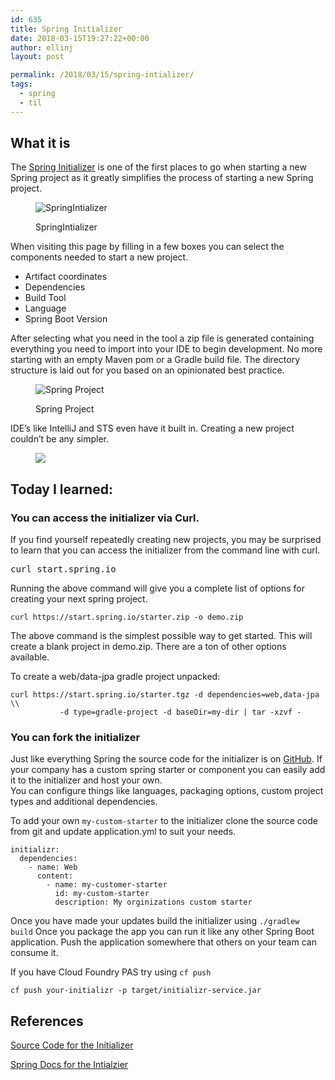 ```yaml
---
id: 635
title: Spring Initializer
date: 2018-03-15T19:27:22+00:00
author: ellinj
layout: post

permalink: /2018/03/15/spring-intializer/
tags:
  - spring
  - til
---
```

## What it is

The [Spring Initializer](http://start.spring.io) is one of the first places to go when starting a new Spring project as it greatly simplifies the process of starting a new Spring project.<figure>

![SpringIntializer](/wp-content/uploads/2018/03/spring-intializer.png) <figcaption>SpringIntializer</figcaption></figure> 

When visiting this page by filling in a few boxes you can select the components needed to start a new project.

  * Artifact coordinates
  * Dependencies
  * Build Tool
  * Language
  * Spring Boot Version

After selecting what you need in the tool a zip file is generated containing everything you need to import into your IDE to begin development. No more starting with an empty Maven pom or a Gradle build file. The directory structure is laid out for you based on an opinionated best practice.<figure>

![Spring Project](/wp-content/uploads/2018/03/spring-project.png) <figcaption>Spring Project</figcaption></figure> 

IDE’s like IntelliJ and STS even have it built in. Creating a new project couldn’t be any simpler.<figure>

![](/wp-content/uploads/2018/03/intellij2.png) </figure> 

## Today I learned:

### You can access the initializer via Curl.

If you find yourself repeatedly creating new projects, you may be surprised to learn that you can access the initializer from the command line with curl.

<pre class="lang:default decode:true ">curl start.spring.io
</pre>

Running the above command will give you a complete list of options for creating your next spring project.

    curl https://start.spring.io/starter.zip -o demo.zip
    

The above command is the simplest possible way to get started. This will create a blank project in demo.zip. There are a ton of other options available.

To create a web/data-jpa gradle project unpacked:

    curl https://start.spring.io/starter.tgz -d dependencies=web,data-jpa \\
               -d type=gradle-project -d baseDir=my-dir | tar -xzvf -
    

### You can fork the initializer

Just like everything Spring the source code for the initializer is on [GitHub](https://github.com/spring-io/initializr). If your company has a custom spring starter or component you can easily add it to the initializer and host your own.  
You can configure things like languages, packaging options, custom project types and additional dependencies.

To add your own `my-custom-starter` to the initializer clone the source code from git and update application.yml to suit your needs.

    initializr:
      dependencies:
        - name: Web
          content:
            - name: my-customer-starter
              id: my-custom-starter
              description: My orginizations custom starter
    

Once you have made your updates build the initializer using `./gradlew build` Once you package the app you can run it like any other Spring Boot application. Push the application somewhere that others on your team can consume it.

If you have Cloud Foundry PAS try using `cf push`

    cf push your-initializr -p target/initializr-service.jar
    

## References

[Source Code for the Initializer](https://github.com/spring-io/initializr)

[Spring Docs for the Intialzier](https://docs.spring.io/initializr/docs/current-SNAPSHOT/reference/htmlsingle/)